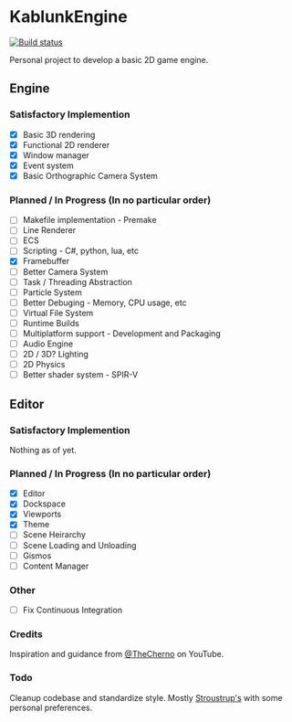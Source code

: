 # KablunkEngine 

[![Build status](https://ci.appveyor.com/api/projects/status/wmtieejd651lye65?svg=true)](https://ci.appveyor.com/project/happymonkey1/kablunkengine)

Personal project to develop a basic 2D game engine. 

## Engine

### Satisfactory Implemention

- [x] Basic 3D rendering
- [x] Functional 2D renderer
- [x] Window manager
- [x] Event system
- [x] Basic Orthographic Camera System

### Planned / In Progress (In no particular order)
- [ ] Makefile implementation - Premake
- [ ] Line Renderer
- [ ] ECS
- [ ] Scripting - C#, python, lua, etc
- [x] Framebuffer
- [ ] Better Camera System
- [ ] Task / Threading Abstraction
- [ ] Particle System
- [ ] Better Debuging - Memory, CPU usage, etc
- [ ] Virtual File System
- [ ] Runtime Builds
- [ ] Multiplatform support - Development and Packaging
- [ ] Audio Engine
- [ ] 2D / 3D? Lighting
- [ ] 2D Physics
- [ ] Better shader system - SPIR-V

## Editor

### Satisfactory Implemention

Nothing as of yet.

### Planned / In Progress (In no particular order)

- [x] Editor
- [x] Dockspace
- [x] Viewports
- [x] Theme
- [ ] Scene Heirarchy
- [ ] Scene Loading and Unloading
- [ ] Gismos
- [ ] Content Manager

### Other

- [ ] Fix Continuous Integration

### Credits

Inspiration and guidance from [@TheCherno](https://www.youtube.com/channel/UCQ-W1KE9EYfdxhL6S4twUNw) on YouTube. 

### Todo

Cleanup codebase and standardize style.
Mostly [Stroustrup's](https://www.stroustrup.com/bs_faq2.html) with some personal preferences.
